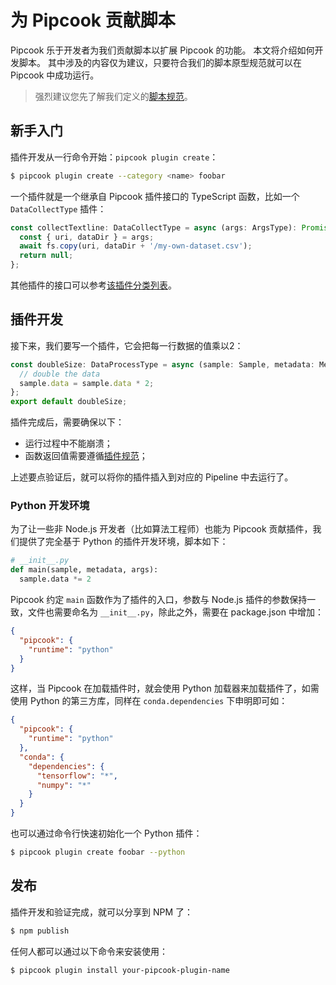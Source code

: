 # 为 Pipcook 贡献脚本

Pipcook 乐于开发者为我们贡献脚本以扩展 Pipcook 的功能。 本文将介绍如何开发脚本。 其中涉及的内容仅为建议，只要符合我们的脚本原型规范就可以在 Pipcook 中成功运行。

> 强烈建议您先了解我们定义的[脚本规范](../spec/script.md)。

## 新手入门

插件开发从一行命令开始：`pipcook plugin create`：

```sh
$ pipcook plugin create --category <name> foobar
```

一个插件就是一个继承自 Pipcook 插件接口的 TypeScript 函数，比如一个 `DataCollectType` 插件：

```js
const collectTextline: DataCollectType = async (args: ArgsType): Promise<void> => {
  const { uri, dataDir } = args;
  await fs.copy(uri, dataDir + '/my-own-dataset.csv');
  return null;
};
```

其他插件的接口可以参考[该插件分类列表](../spec/plugin.md#plugin-category)。

## 插件开发

接下来，我们要写一个插件，它会把每一行数据的值乘以2：

```js
const doubleSize: DataProcessType = async (sample: Sample, metadata: Metadata, args?: ArgsType): Promise<void> => {
  // double the data
  sample.data = sample.data * 2;
};
export default doubleSize;
```

插件完成后，需要确保以下：

- 运行过程中不能崩溃；
- 函数返回值需要遵循[插件规范](../spec/plugin.md)；

上述要点验证后，就可以将你的插件插入到对应的 Pipeline 中去运行了。

### Python 开发环境

为了让一些非 Node.js 开发者（比如算法工程师）也能为 Pipcook 贡献插件，我们提供了完全基于 Python 的插件开发环境，脚本如下：

```py
# __init__.py
def main(sample, metadata, args):
  sample.data *= 2
```

Pipcook 约定 `main` 函数作为了插件的入口，参数与 Node.js 插件的参数保持一致，文件也需要命名为 `__init__.py`，除此之外，需要在 package.json 中增加：

```json
{
  "pipcook": {
    "runtime": "python"
  }
}
```

这样，当 Pipcook 在加载插件时，就会使用 Python 加载器来加载插件了，如需使用 Python 的第三方库，同样在 `conda.dependencies` 下申明即可如：

```json
{
  "pipcook": {
    "runtime": "python"
  },
  "conda": {
    "dependencies": {
      "tensorflow": "*",
      "numpy": "*"
    }
  }
}
```

也可以通过命令行快速初始化一个 Python 插件：

```sh
$ pipcook plugin create foobar --python
```

## 发布

插件开发和验证完成，就可以分享到 NPM 了：

```sh
$ npm publish
```

任何人都可以通过以下命令来安装使用：

```sh
$ pipcook plugin install your-pipcook-plugin-name
```
